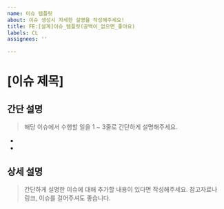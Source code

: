 ```yaml
---
name: 이슈 템플릿
about: 이슈 생성시 자세한 설명을 작성해주세요!
title: FE:[설계]이슈_템플릿(공백이_없으면_좋아요)
labels: CL
assignees: ''

---
```


# [이슈 제목]

## 간단 설명
> 해당 이슈에서 수행할 일을 1 ~ 3줄로 간단하게 설명해주세요.

- 
- 

## 상세 설명
> 간단하게 설명한 이슈에 대해 추가할 내용이 있다면 작성해주세요.
> 참고자료나 링크, 이슈를 걸어주셔도 좋습니다.

